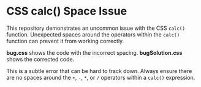 # CSS calc() Space Issue

This repository demonstrates an uncommon issue with the CSS `calc()` function.  Unexpected spaces around the operators within the `calc()` function can prevent it from working correctly.

**bug.css** shows the code with the incorrect spacing. **bugSolution.css** shows the corrected code.

This is a subtle error that can be hard to track down. Always ensure there are no spaces around the `+`, `-`, `*`, or `/` operators within a `calc()` expression.